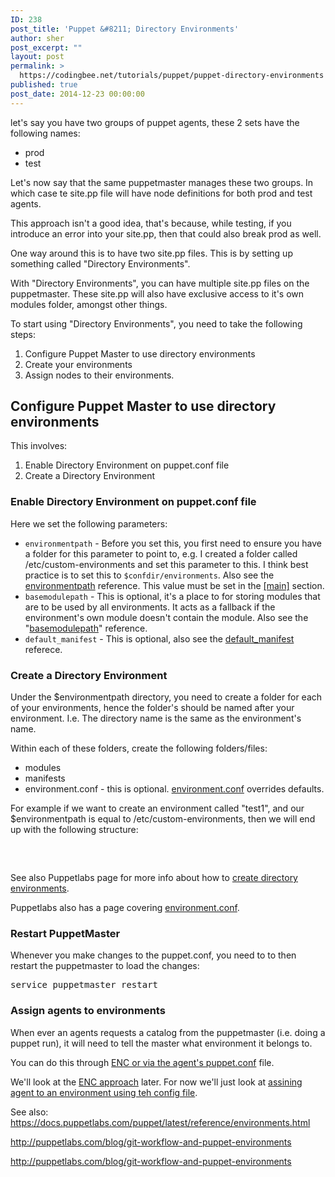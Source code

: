 ```yaml
---
ID: 238
post_title: 'Puppet &#8211; Directory Environments'
author: sher
post_excerpt: ""
layout: post
permalink: >
  https://codingbee.net/tutorials/puppet/puppet-directory-environments
published: true
post_date: 2014-12-23 00:00:00
---
```

let's say you have two groups of puppet agents, these 2 sets have the following names:

<ul>
	<li>prod</li>
	<li>test</li>
</ul>

Let's now say that the same puppetmaster manages these two groups. 
In which case te site.pp file will have node definitions for both prod and test agents. 

This approach isn't a good idea, that's because, while testing, if you introduce an error into your site.pp, then that could also break prod as well.  

One way around this is to have two site.pp files. This is by setting up something called "Directory Environments". 

With "Directory Environments", you can have multiple site.pp files on the puppetmaster. These site.pp will also have exclusive access to it's own modules folder, amongst other things.


To start using "Directory Environments", you need to take the following steps:

<ol>
	<li>Configure Puppet Master to use directory environments</li>
	<li>Create your environments</li>
	<li>Assign nodes to their environments.</li>
</ol>

<h2>Configure Puppet Master to use directory environments</h2>

This involves:

<ol>
	<li>Enable Directory Environment on puppet.conf file</li>
	<li>Create a Directory Environment</li>
</ol>

<h3>Enable Directory Environment on puppet.conf file</h3>

Here we set the following parameters:

<ul>
	<li><code>environmentpath</code> - Before you set this, you first need to ensure you have a folder for this parameter to point to, e.g. I created a folder called /etc/custom-environments and set this parameter to this. I think best practice is to set this to <code>$confdir/environments</code>. Also see the <a href="https://docs.puppetlabs.com/references/latest/configuration.html#environmentpath">environmentpath</a> reference. This value must be set in the <a href="https://docs.puppetlabs.com/puppet/3.7/reference/environments_configuring.html#environmentpath">[main]</a> section.</li>
	<li><code>basemodulepath</code> - This is optional, it's a place to for storing modules that are to be used by all environments. It acts as a fallback if the environment's own module doesn't contain the module. Also see the "<a href="https://docs.puppetlabs.com/references/latest/configuration.html#basemodulepath">basemodulepath</a>" reference.</li>
	<li><code>default_manifest</code> - This is optional, also see the <a href="https://docs.puppetlabs.com/references/latest/configuration.html#defaultmanifest">default_manifest</a> referece. </li>
</ul>




<h3>Create a Directory Environment</h3>

Under the $environmentpath directory, you need to create a folder for each of your environments, hence the folder's should be named after your environment. I.e. The directory name is the same as the environment's name.

Within each of these folders, create the following folders/files:

<ul>
	<li>modules</li>
	<li>manifests</li>
	<li>environment.conf - this is optional. <a href="https://docs.puppetlabs.com/puppet/latest/reference/config_file_environment.html">environment.conf</a> overrides defaults.</li>
</ul>

For example if we want to create an environment called "test1", and our $environmentpath is equal to /etc/custom-environments, then we will end up with the following structure:

<pre>


</pre>

See also Puppetlabs page for more info about how to <a href="https://docs.puppetlabs.com/puppet/latest/reference/environments_creating.html">create directory environments</a>.

Puppetlabs also has a page covering <a href="https://docs.puppetlabs.com/puppet/latest/reference/environments_creating.html">environment.conf</a>. 

<h3>Restart PuppetMaster</h3>
Whenever you make changes to the puppet.conf, you need to to then restart the puppetmaster to load the changes:

<pre>
service puppetmaster restart
</pre>

<h3>Assign agents to environments</h3>
When ever an agents requests a catalog from the puppetmaster (i.e. doing a puppet run), it will need to tell the master what environment it belongs to. 

You can do this through <a href="https://docs.puppetlabs.com/puppet/latest/reference/environments.html#assigning-nodes-to-environments">ENC or via the agent's puppet.conf</a> file. 

We'll look at the <a href="https://docs.puppetlabs.com/puppet/latest/reference/environments_assigning.html#assigning-environments-via-an-enc">ENC approach</a> later. For now we'll just look at <a href="https://docs.puppetlabs.com/puppet/latest/reference/environments_assigning.html#assigning-environments-via-the-agents-config-file">assining agent to an environment using teh config file</a>. 








See also:
https://docs.puppetlabs.com/puppet/latest/reference/environments.html

http://puppetlabs.com/blog/git-workflow-and-puppet-environments

http://puppetlabs.com/blog/git-workflow-and-puppet-environments